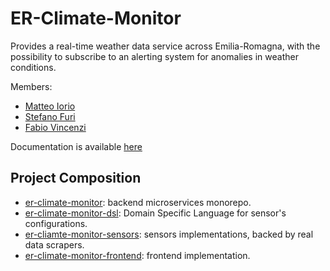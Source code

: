 # ER-Climate-Monitor

Provides a real-time weather data service across Emilia-Romagna, with the
possibility to subscribe to an alerting system for anomalies in weather
conditions.

Members:
- [Matteo Iorio](https://github.com/MatteoIorio11)
- [Stefano Furi](https://github.com/S-furi)
- [Fabio Vincenzi](https://github.com/fabiovincenzi)

Documentation is available [here](https://matteoiorio11.github.io/er-climate-monitor/)

## Project Composition

- [er-climate-monitor](https://github.com/ER-climate-monitor/er-climate-monitor): backend microservices monorepo.
- [er-climate-monitor-dsl](https://github.com/ER-climate-monitor/er-climate-monitor-dsl): Domain Specific Language for sensor's configurations.
- [er-cliamte-monitor-sensors](https://github.com/ER-climate-monitor/er-climate-monitor-sensors): sensors implementations, backed by real data scrapers.
- [er-climate-monitor-frontend](https://github.com/ER-climate-monitor/er-climate-monitor-frontend): frontend implementation.

